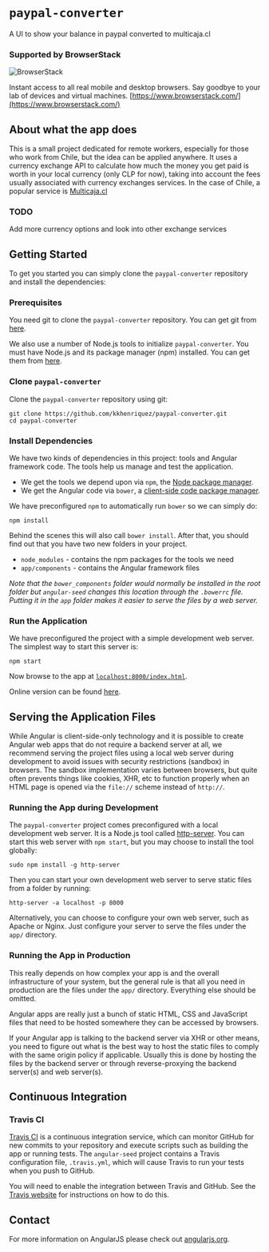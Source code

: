 # `paypal-converter`
A UI to show your balance in paypal converted to multicaja.cl

### Supported by BrowserStack

![BrowserStack](https://cdn.rawgit.com/kkhenriquez/paypal-converter/74a7123a/media/BrowserStackLogo.png)

Instant access to all real mobile and desktop browsers. Say goodbye to your lab of devices and virtual machines. [https://www.browserstack.com/](https://www.browserstack.com/)

## About what the app does

This is a small project dedicated for remote workers, especially for those who work from Chile, but the idea
can be applied anywhere. It uses a currency exchange API to calculate how much the money you get paid is worth in your local currency (only CLP for now), taking into account the fees usually associated with currency exchanges services. In the case of Chile, a popular service is [Multicaja.cl][multicaja]

### TODO

Add more currency options and look into other exchange services

## Getting Started

To get you started you can simply clone the `paypal-converter` repository and install the dependencies:

### Prerequisites

You need git to clone the `paypal-converter` repository. You can get git from [here][git].

We also use a number of Node.js tools to initialize `paypal-converter`. You must have Node.js
and its package manager (npm) installed. You can get them from [here][node].

### Clone `paypal-converter`

Clone the `paypal-converter` repository using git:

```
git clone https://github.com/kkhenriquez/paypal-converter.git
cd paypal-converter
```

### Install Dependencies

We have two kinds of dependencies in this project: tools and Angular framework code. The tools help
us manage and test the application.

* We get the tools we depend upon via `npm`, the [Node package manager][npm].
* We get the Angular code via `bower`, a [client-side code package manager][bower].

We have preconfigured `npm` to automatically run `bower` so we can simply do:

```
npm install
```

Behind the scenes this will also call `bower install`. After that, you should find out that you have
two new folders in your project.

* `node_modules` - contains the npm packages for the tools we need
* `app/components` - contains the Angular framework files

*Note that the `bower_components` folder would normally be installed in the root folder but
`angular-seed` changes this location through the `.bowerrc` file. Putting it in the `app` folder
makes it easier to serve the files by a web server.*

### Run the Application

We have preconfigured the project with a simple development web server. The simplest way to start
this server is:

```
npm start
```

Now browse to the app at [`localhost:8000/index.html`][local-app-url].

Online version can be found [here][app-link].

## Serving the Application Files

While Angular is client-side-only technology and it is possible to create Angular web apps that
do not require a backend server at all, we recommend serving the project files using a local
web server during development to avoid issues with security restrictions (sandbox) in browsers. The
sandbox implementation varies between browsers, but quite often prevents things like cookies, XHR,
etc to function properly when an HTML page is opened via the `file://` scheme instead of `http://`.

### Running the App during Development

The `paypal-converter` project comes preconfigured with a local development web server. It is a Node.js
tool called [http-server][http-server]. You can start this web server with `npm start`, but you may
choose to install the tool globally:

```
sudo npm install -g http-server
```

Then you can start your own development web server to serve static files from a folder by running:

```
http-server -a localhost -p 8000
```

Alternatively, you can choose to configure your own web server, such as Apache or Nginx. Just
configure your server to serve the files under the `app/` directory.

### Running the App in Production

This really depends on how complex your app is and the overall infrastructure of your system, but
the general rule is that all you need in production are the files under the `app/` directory.
Everything else should be omitted.

Angular apps are really just a bunch of static HTML, CSS and JavaScript files that need to be hosted
somewhere they can be accessed by browsers.

If your Angular app is talking to the backend server via XHR or other means, you need to figure out
what is the best way to host the static files to comply with the same origin policy if applicable.
Usually this is done by hosting the files by the backend server or through reverse-proxying the
backend server(s) and web server(s).

## Continuous Integration

### Travis CI

[Travis CI][travis] is a continuous integration service, which can monitor GitHub for new commits to
your repository and execute scripts such as building the app or running tests. The `angular-seed`
project contains a Travis configuration file, `.travis.yml`, which will cause Travis to run your
tests when you push to GitHub.

You will need to enable the integration between Travis and GitHub. See the
[Travis website][travis-docs] for instructions on how to do this.

## Contact

For more information on AngularJS please check out [angularjs.org][angularjs].

[angularjs]: https://angularjs.org/
[bower]: http://bower.io/
[git]: https://git-scm.com/
[http-server]: https://github.com/indexzero/http-server
[jasmine]: https://jasmine.github.io/
[jdk]: https://wikipedia.org/wiki/Java_Development_Kit
[jdk-download]: http://www.oracle.com/technetwork/java/javase/downloads
[karma]: https://karma-runner.github.io/
[local-app-url]: http://localhost:8000/index.html
[node]: https://nodejs.org/
[npm]: https://www.npmjs.org/
[protractor]: http://www.protractortest.org/
[selenium]: http://docs.seleniumhq.org/
[travis]: https://travis-ci.org/
[travis-docs]: https://docs.travis-ci.com/user/getting-started
[app-link]: https://kkhenriquez.github.io/paypal-converter
[multicaja]: https://www.multicaja.cl/paypal/
